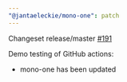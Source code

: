 ```yaml
---
"@jantaeleckie/mono-one": patch
---
```

    
Changeset release/master [#191](https://github.com/JantaeLeckie/monorepo-release-changesets/pull/191)
    
Demo testing of GitHub actions:
  - mono-one has been updated
